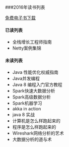 ###2016年读书列表

[免费电子书下载](http://www.salttiger.com/)

#### 已读列表
* 全栈增长工程师指南
* Netty案例集锦

#### 未读列表
* Java 性能优化权威指南
* Java并发编程
* Java 8 编程入门官方教程
* Spark快速大数据分析
* Spark高级数据分析
* Spark机器学习
* akka in action
* java 8 实战
* 计算机是怎么样跑起来的
* 程序是怎么样跑起来的
* Wireshark网络分析的艺术
* 大数据分析的道与术
